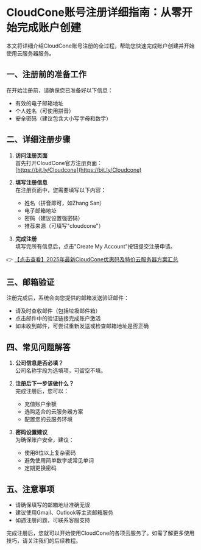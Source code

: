 # CloudCone账号注册详细指南：从零开始完成账户创建

本文将详细介绍CloudCone账号注册的全过程，帮助您快速完成账户创建并开始使用云服务器服务。

## 一、注册前的准备工作
在开始注册前，请确保您已准备好以下信息：
- 有效的电子邮箱地址
- 个人姓名（可使用拼音）
- 安全密码（建议包含大小写字母和数字）

## 二、详细注册步骤

1. **访问注册页面**  
   首先打开CloudCone官方注册页面：  
   [https://bit.ly/Cloudcone](https://bit.ly/Cloudcone)

2. **填写注册信息**  
   在注册页面中，您需要填写以下内容：
   - 姓名（拼音即可，如Zhang San）
   - 电子邮箱地址
   - 密码（建议设置强密码）
   - 推荐来源（可填写"cloudcone"）

3. **完成注册**  
   填写完所有信息后，点击"Create My Account"按钮提交注册申请。

👉 [【点击查看】2025年最新CloudCone优惠码及特价云服务器方案汇总](https://bit.ly/Cloudcone)

## 三、邮箱验证
注册完成后，系统会向您提供的邮箱发送验证邮件：
- 请及时查收邮件（包括垃圾邮件箱）
- 点击邮件中的验证链接完成账户激活
- 如未收到邮件，可尝试重新发送或检查邮箱地址是否正确

## 四、常见问题解答
1. **公司信息是否必填？**  
   公司名称字段为选填项，可留空不填。

2. **注册后下一步该做什么？**  
   完成注册后，您可以：
   - 充值账户余额
   - 选购适合的云服务器方案
   - 配置您的云服务环境

3. **密码设置建议**  
   为确保账户安全，建议：
   - 使用8位以上复杂密码
   - 避免使用简单数字或常见单词
   - 定期更换密码

## 五、注意事项
- 请确保填写的邮箱地址准确无误
- 建议使用Gmail、Outlook等主流邮箱服务
- 如遇注册问题，可联系客服支持

完成注册后，您就可以开始使用CloudCone的各项云服务了。如需了解更多使用技巧，请关注我们的后续教程。